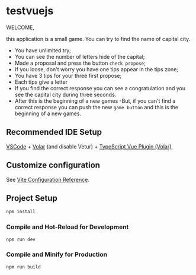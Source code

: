 # testvuejs

WELCOME,

this application is a small game. You can try to find the name of capital city.

- You have unlimited try;
- You can see the number of letters hide of the capital;
- Made a proposal and press the button ```check propose```;
- If you loose, don't worry you have one tips appear in the tips zone;
- You have 3 tips for your three first propose;
- Each tips give a letter 
- If you find the correct response you can see a congratulation and you see the capital city during three seconds.
- After this is the beginning of a new games
-But, if you can't find a correct response you can push the new ```game button``` and this is the beginning of a new games.

## Recommended IDE Setup

[VSCode](https://code.visualstudio.com/) + [Volar](https://marketplace.visualstudio.com/items?itemName=Vue.volar) (and disable Vetur) + [TypeScript Vue Plugin (Volar)](https://marketplace.visualstudio.com/items?itemName=Vue.vscode-typescript-vue-plugin).

## Customize configuration

See [Vite Configuration Reference](https://vitejs.dev/config/).

## Project Setup

```sh
npm install
```

### Compile and Hot-Reload for Development

```sh
npm run dev
```

### Compile and Minify for Production

```sh
npm run build
```
